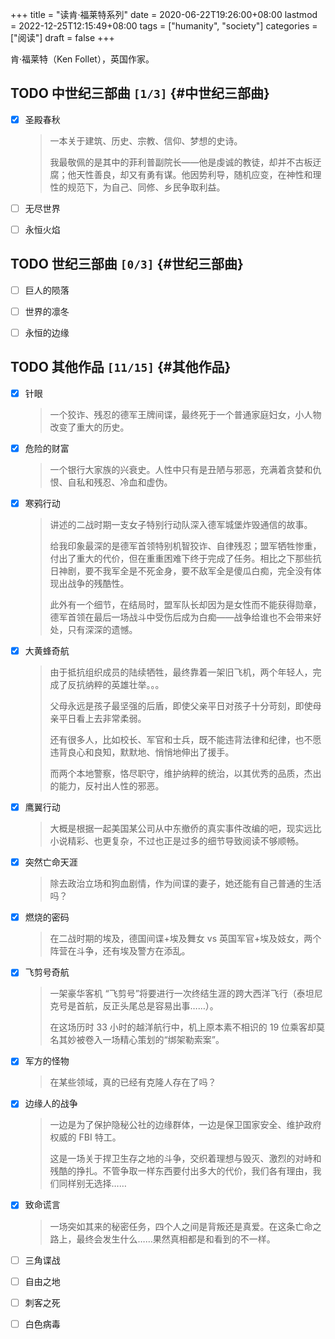 +++
title = "读肯·福莱特系列"
date = 2020-06-22T19:26:00+08:00
lastmod = 2022-12-25T12:15:49+08:00
tags = ["humanity", "society"]
categories = ["阅读"]
draft = false
+++

肯·福莱特（Ken Follet），英国作家。 <br/>

<!--more-->


## <span class="org-todo todo TODO">TODO</span> 中世纪三部曲 <code>[1/3]</code> {#中世纪三部曲}

-   [X] 圣殿春秋 <br/>

    > 一本关于建筑、历史、宗教、信仰、梦想的史诗。 <br/>
    >
    > 我最敬佩的是其中的菲利普副院长——他是虔诚的教徒，却并不古板迂腐；他天性善良，却又有勇有谋。他因势利导，随机应变，在神性和理性的规范下，为自己、同修、乡民争取利益。 <br/>
-   [ ] 无尽世界 <br/>
-   [ ] 永恒火焰 <br/>


## <span class="org-todo todo TODO">TODO</span> 世纪三部曲 <code>[0/3]</code> {#世纪三部曲}

-   [ ] 巨人的陨落 <br/>
-   [ ] 世界的凛冬 <br/>
-   [ ] 永恒的边缘 <br/>


## <span class="org-todo todo TODO">TODO</span> 其他作品 <code>[11/15]</code> {#其他作品}

-   [X] 针眼 <br/>

    > 一个狡诈、残忍的德军王牌间谍，最终死于一个普通家庭妇女，小人物改变了重大的历史。 <br/>
-   [X] 危险的财富 <br/>

    > 一个银行大家族的兴衰史。人性中只有是丑陋与邪恶，充满着贪婪和仇恨、自私和残忍、冷血和虚伪。 <br/>
-   [X] 寒鸦行动 <br/>

    > 讲述的二战时期一支女子特别行动队深入德军城堡炸毁通信的故事。 <br/>
    >
    > 给我印象最深的是德军首领特别机智狡诈、自律残忍；盟军牺牲惨重，付出了重大的代价，但在重重困难下终于完成了任务。相比之下那些抗日神剧，要不我军全是不死金身，要不敌军全是傻瓜白痴，完全没有体现出战争的残酷性。 <br/>
    >
    > 此外有一个细节，在结局时，盟军队长却因为是女性而不能获得勋章，德军首领在最后一场战斗中受伤后成为白痴——战争给谁也不会带来好处，只有深深的遗憾。 <br/>
-   [X] 大黄蜂奇航 <br/>

    > 由于抵抗组织成员的陆续牺牲，最终靠着一架旧飞机，两个年轻人，完成了反抗纳粹的英雄壮举。。。 <br/>
    >
    > 父母永远是孩子最坚强的后盾，即使父亲平日对孩子十分苛刻，即使母亲平日看上去非常柔弱。 <br/>
    >
    > 还有很多人，比如校长、军官和士兵，既不能违背法律和纪律，也不愿违背良心和良知，默默地、悄悄地伸出了援手。 <br/>
    >
    > 而两个本地警察，恪尽职守，维护纳粹的统治，以其优秀的品质，杰出的能力，反衬出人性的邪恶。 <br/>
-   [X] 鹰翼行动 <br/>

    > 大概是根据一起美国某公司从中东撤侨的真实事件改编的吧，现实远比小说精彩、也更复杂，不过也正是过多的细节导致阅读不够顺畅。 <br/>
-   [X] 突然亡命天涯 <br/>

    > 除去政治立场和狗血剧情，作为间谍的妻子，她还能有自己普通的生活吗？ <br/>
-   [X] 燃烧的密码 <br/>

    > 在二战时期的埃及，德国间谍+埃及舞女 vs 英国军官+埃及妓女，两个阵营在斗争，还有埃及警方在添乱。 <br/>
-   [X] 飞剪号奇航 <br/>

    > 一架豪华客机 “飞剪号”将要进行一次终结生涯的跨大西洋飞行（泰坦尼克号是首航，反正头尾总是容易出事……）。 <br/>
    >
    > 在这场历时 33 小时的越洋航行中，机上原本素不相识的 19 位乘客却莫名其妙被卷入一场精心策划的“绑架勒索案”。 <br/>
-   [X] 军方的怪物 <br/>

    > 在某些领域，真的已经有克隆人存在了吗？ <br/>
-   [X] 边缘人的战争 <br/>

    > 一边是为了保护隐秘公社的边缘群体，一边是保卫国家安全、维护政府权威的 FBI 特工。 <br/>
    >
    > 这是一场关于捍卫生存之地的斗争，交织着理想与毁灭、激烈的对峙和残酷的挣扎。不管争取一样东西要付出多大的代价，我们各有理由，我们同样别无选择…… <br/>
-   [X] 致命谎言 <br/>

    > 一场突如其来的秘密任务，四个人之间是背叛还是真爱。在这条亡命之路上，最终会发生什么……果然真相都是和看到的不一样。 <br/>
-   [ ] 三角谍战 <br/>
-   [ ] 自由之地 <br/>
-   [ ] 刺客之死 <br/>
-   [ ] 白色病毒 <br/>
